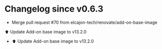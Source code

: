 # Changelog since v0.6.3
- Merge pull request #70 from elcajon-tech/renovate/add-on-base-image

⬆️ Update Add-on base image to v13.2.0 
- ⬆️ Update Add-on base image to v13.2.0 
